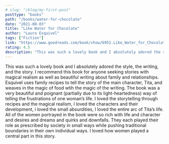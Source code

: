 ```yaml
---
# slug: "/blog/my-first-post"
posttype: "books"
path: "/books/water-for-chocolate"
date: "2021-08-03"
title: "Like Water for Chocolate"
author: "Laura Esquivel"
tags: ["Fiction"]
link: "https://www.goodreads.com/book/show/6952.Like_Water_for_Chocolate"
rating: 4.5
description: "This was such a lovely book and I absolutely adored the style, the writing, and the story. I recommend this book for anyone seeking stories with magical realism as well as beautiful writing about family and relationships."
---
```

This was such a lovely book and I absolutely adored the style, the writing, and the story. I recommend this book for anyone seeking stories with magical realism as well as beautiful writing about family and relationships. Esquivel uses family recipes to tell the story of the main character, Tita, and weaves in the magic of food wtih the magic of the writing.
The book was a very beautiful and poignant (partially due to its light-heartedness) way of telling the frustrations of one woman’s life. I loved the storytelling through recipes and the magical realism, I loved the characters and their development, i loved the small absurdities, I loved the entire arc of Tita’s life. All of the women portrayed in the book were so rich with life and character and desires and dreams and quirks and downfalls. They each played their role as prescribed by society in small ways while pushing traditional boundaries in their own individual ways. I loved how women played a central part in this story.

